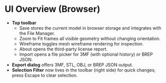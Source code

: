 # UI Overview (Browser)

- **Top toolbar**
  - Save stores the current model in browser storage and integrates with the File Manager.
  - Zoom to Fit frames all visible geometry without changing orientation.
  - Wireframe toggles mesh wireframe rendering for inspection.
  - About opens the third-party license report.
  - Import opens a file picker for 3MF (with optional history) or BREP JSON.
- **Export dialog** offers 3MF, STL, OBJ, or BREP JSON output.
- **Selection Filter** now lives in the toolbar (right side) for quick changes; press Escape to clear selection.
